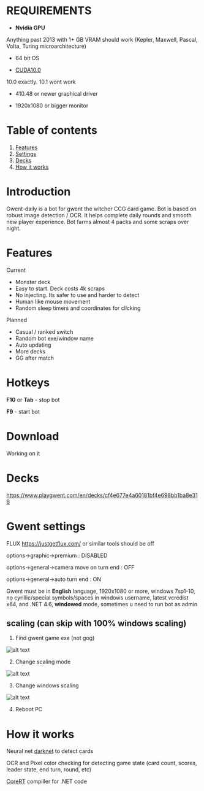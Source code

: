 # REQUIREMENTS
* **Nvidia GPU**

Anything past 2013 with 1+ GB VRAM should work (Kepler, Maxwell, Pascal, Volta, Turing microarchitecture)

* 64 bit OS

*  [CUDA10.0](https://developer.nvidia.com/compute/cuda/10.0/Prod/network_installers/cuda_10.0.130_win10_network "CUDA10") 

10.0 exactly. 10.1 wont work

*  410.48 or newer graphical driver

* 1920x1080 or bigger monitor

# Table of contents
1. [Features](#features)
2. [Settings](#settings)
3. [Decks](#decks)
4. [How it works](#how)

# Introduction
Gwent-daily is a bot for gwent the witcher CCG card game. Bot is based on robust image detection / OCR. It helps complete daily rounds and smooth new player experience. Bot farms almost 4 packs and some scraps over night.

# Features <a name="features"></a>
Current
* Monster deck
* Easy to start. Deck costs 4k scraps
* No injecting. Its safer to use and harder to detect
* Human like mouse movement
* Random sleep timers and coordinates for clicking

Planned
* Casual / ranked switch
* Random bot exe/window name
* Auto updating
* More decks
* GG after match

# Hotkeys

**F10** or **Tab** - stop bot

**F9** - start bot

# Download <a name="download"></a>
Working on it

# Decks <a name="decks"></a>

https://www.playgwent.com/en/decks/cf4e677e4a60181bf4e698bb1ba8e316

# Gwent settings <a name="settings"></a>
FLUX https://justgetflux.com/ or similar tools should be off

options->graphic->premium : DISABLED

options->general->camera move on turn end : OFF

options->general->auto turn end : ON

Gwent must be in **English** language, 1920x1080 or more, windows 7sp1-10, no cyrillic/special symbols/spaces in windows username, latest vcredist x64, and .NET 4.6, **windowed** mode, sometimes u need to run bot as admin

## scaling (can skip with 100% windows scaling)
1) Find gwent game exe (not gog)

![alt text](https://lh3.googleusercontent.com/-Riow_0Aq0t8/WYNSnp25eTI/AAAAAAAAR3o/n2S9JfBVz1gW3nGxFVOBsaugfoMsUp_gACHMYCw/s0/explorer_2017-08-03_19-43-08.png "scaling1")

2) Change scaling mode 

![alt text](https://lh3.googleusercontent.com/-Bzd5Y2jgwIg/WYNSy0QV1II/AAAAAAAAR3s/57RYhR55x8YaGcx6a_9uKq7kVut7UDAmACHMYCw/s0/explorer_2017-08-03_19-43-53.png "scaling2")

3) Change windows scaling

![alt text](https://lh3.googleusercontent.com/-Fk6Ip4vRqw8/WYNS8FxeqmI/AAAAAAAAR3w/0B8tKmYcF78jFDzcGCX3kiGSG3iLQ-XNwCHMYCw/s0/ApplicationFrameHost_2017-08-03_19-44-30.png "scaling3")

4) Reboot PC

# How it works <a name="how"></a>
Neural net [darknet](https://github.com/AlexeyAB/darknet "darknet") to detect cards

OCR and Pixel color checking for detecting game state (card count, scores, leader state, end turn, round, etc)

[CoreRT](https://github.com/dotnet/corert "CoreRT") compiller for .NET code